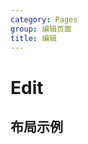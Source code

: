 ```yaml
---
category: Pages
group: 编辑页面
title: 编辑
---
```


# Edit

## 布局示例

<code src="./demos/Layout/index.jsx"></code>
